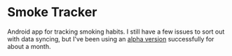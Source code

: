 Smoke Tracker
=============

Android app for tracking smoking habits. I still have a few issues to sort out with data syncing, but I've been using an [alpha version](http://wholcomb.github.io/smoke_tracker/SmokingTracker.apk) successfully for about a month.
